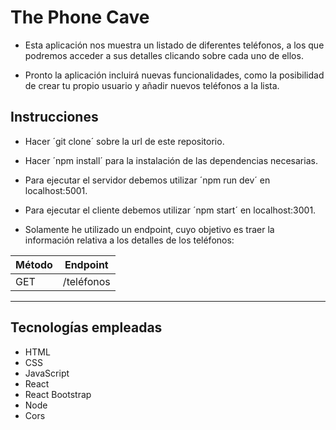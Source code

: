 # The Phone Cave


- Esta aplicación nos muestra un listado de diferentes teléfonos, a los que podremos acceder a sus detalles clicando sobre cada uno de ellos.

- Pronto la aplicación incluirá nuevas funcionalidades, como la posibilidad de crear tu propio usuario y añadir nuevos teléfonos a la lista.

## Instrucciones

- Hacer ´git clone´ sobre la url de este repositorio.
- Hacer ´npm install´ para la instalación de las dependencias necesarias.
- Para ejecutar el servidor debemos utilizar ´npm run dev´ en localhost:5001.

- Para ejecutar el cliente debemos utilizar ´npm start´ en localhost:3001.

- Solamente he utilizado un endpoint, cuyo objetivo es traer la información relativa a los detalles de los teléfonos:

| Método | Endpoint | 
| ------------- | ------------- | 
| GET  | /teléfonos  |
------------------

## Tecnologías empleadas

- HTML
- CSS
- JavaScript
- React
- React Bootstrap
- Node
- Cors




